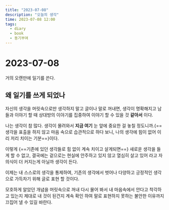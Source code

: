 ```yaml
---
title: "2023-07-08"
description: "오늘의 생각"
time: 2023-07-08 12:00
tags:
  - diary
  - book
  - 동기부여
---
```


# 2023-07-08

거의 오랜만에 일기를 쓴다.

## 왜 일기를 쓰게 되었나

자신의 생각을 머릿속으로만 생각하지 말고 글이나 말로 꺼내면, 생각이 명확해지고 남들과 이야기 할 때 상대방의 이야기를 집중하여 이야기 할 수 있을 것 **같아서** 이다.

나는 생각이 참 많다. 생각이 몰려와서 **지금 여기** 눈 앞에 중요한 걸 놓칠 정도니까.{==생각을 표출을 하지 않고 마음 속으로 습관적으로 하다 보니, 나의 생각에 힘이 없어 이리 저리 치이는 기분==}이다.

이렇게 {==기존에 있던 생각들로 힘 없이 계속 치이고 살게되면==} 새로운 생각을 들게 할 수 없고, 결국에는 겉으로는 현실에 안주하고 있지 않고 열심히 살고 있어 라고 자의식이 더 커지는게 아닐까 생각이 든다.

이제는 내 스스로의 생각을 통제하여, 기존의 생각에서 벗어나 다양하고 긍정적인 생각으로 가득차기 위해 글로 표현 할 것이다.

모호하게 알았던 개념을 머릿속으로 꺼내 다시 물어 봐서 내 마음속에서 안다고 착각하고 있는지 제대로 내 것이 된건지 계속 확인 하여 말로 표현하지 못하는 불안한 이유까지 끄집어 낼 수 있길 바란다.
